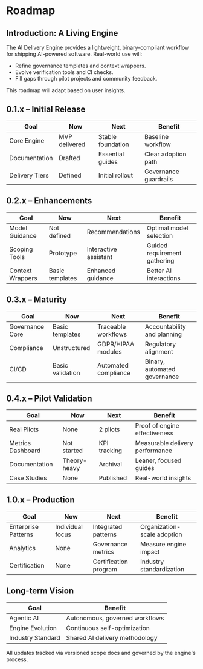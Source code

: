 # Roadmap

## Introduction: A Living Engine

The AI Delivery Engine provides a lightweight, binary-compliant workflow for shipping AI-powered software. Real-world use will:
- Refine governance templates and context wrappers.
- Evolve verification tools and CI checks.
- Fill gaps through pilot projects and community feedback.

This roadmap will adapt based on user insights.

## 0.1.x – Initial Release

| Goal          | Now             | Next                 | Benefit                    |
|---------------|-----------------|----------------------|----------------------------|
| Core Engine   | MVP delivered   | Stable foundation    | Baseline workflow          |
| Documentation | Drafted         | Essential guides     | Clear adoption path        |
| Delivery Tiers| Defined         | Initial rollout      | Governance guardrails      |

## 0.2.x – Enhancements

| Goal            | Now             | Next                   | Benefit                         |
|-----------------|-----------------|------------------------|---------------------------------|
| Model Guidance  | Not defined     | Recommendations        | Optimal model selection         |
| Scoping Tools   | Prototype       | Interactive assistant  | Guided requirement gathering    |
| Context Wrappers| Basic templates | Enhanced guidance      | Better AI interactions          |

## 0.3.x – Maturity

| Goal            | Now               | Next                  | Benefit                           |
|-----------------|-------------------|-----------------------|-----------------------------------|
| Governance Core | Basic templates   | Traceable workflows   | Accountability and planning       |
| Compliance      | Unstructured      | GDPR/HIPAA modules    | Regulatory alignment              |
| CI/CD           | Basic validation  | Automated compliance  | Binary, automated governance      |

## 0.4.x – Pilot Validation

| Goal               | Now         | Next         | Benefit                          |
|--------------------|-------------|--------------|----------------------------------|
| Real Pilots        | None        | 2 pilots     | Proof of engine effectiveness    |
| Metrics Dashboard  | Not started | KPI tracking | Measurable delivery performance  |
| Documentation      | Theory-heavy| Archival     | Leaner, focused guides           |
| Case Studies       | None        | Published    | Real-world insights              |

## 1.0.x – Production

| Goal                | Now                     | Next                     | Benefit                          |
|---------------------|-------------------------|--------------------------|----------------------------------|
| Enterprise Patterns | Individual focus        | Integrated patterns      | Organization-scale adoption      |
| Analytics           | None                    | Governance metrics       | Measure engine impact            |
| Certification       | None                    | Certification program    | Industry standardization         |

## Long-term Vision

| Goal              | Benefit                          |
|-------------------|----------------------------------|
| Agentic AI        | Autonomous, governed workflows   |
| Engine Evolution  | Continuous self-optimization     |
| Industry Standard | Shared AI delivery methodology   |

All updates tracked via versioned scope docs and governed by the engine's process. 